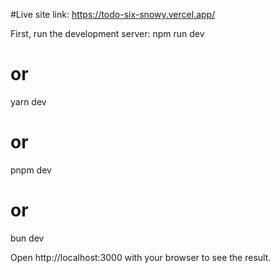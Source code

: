 #Live site link: https://todo-six-snowy.vercel.app/

First, run the development server:
npm run dev
# or
yarn dev
# or
pnpm dev
# or
bun dev

Open http://localhost:3000 with your browser to see the result.
